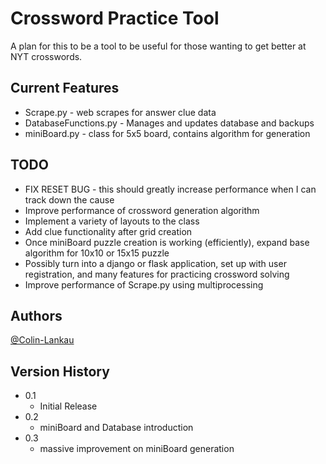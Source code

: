 # Crossword Practice Tool

A plan for this to be a tool to be useful for those wanting to get better at NYT crosswords.

## Current Features

- Scrape.py - web scrapes for answer clue data
- DatabaseFunctions.py - Manages and updates database and backups
- miniBoard.py - class for 5x5 board, contains algorithm for generation

## TODO

- FIX RESET BUG - this should greatly increase performance when I can track down the cause
- Improve performance of crossword generation algorithm
- Implement a variety of layouts to the class
- Add clue functionality after grid creation
- Once miniBoard puzzle creation is working (efficiently), expand base algorithm for 10x10 or 15x15 puzzle
- Possibly turn into a django or flask application, set up with user registration, and many features for practicing crossword solving
- Improve performance of Scrape.py using multiprocessing

## Authors

[@Colin-Lankau](https://www.linkedin.com/in/colin-lankau/)

## Version History

* 0.1
    * Initial Release
* 0.2
    * miniBoard and Database introduction
* 0.3
    * massive improvement on miniBoard generation